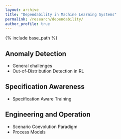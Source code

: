 ```yaml
---
layout: archive
title: "Dependability in Machine Learning Systems"
permalink: /research/dependability/
author_profile: true
---
```


{% include base_path %}

## Anomaly Detection
- General challenges
- Out-of-Distribution Detection in RL

## Specification Awareness
- Specification Aware Training

## Engineering and Operation
- Scenario Coevolution Paradigm
- Process Models

